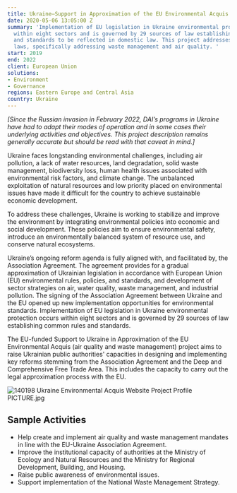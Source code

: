 ```yaml
---
title: Ukraine—Support in Approximation of the EU Environmental Acquis
date: 2020-05-06 13:05:00 Z
summary: 'Implementation of EU legislation in Ukraine environmental protection occurs
  within eight sectors and is governed by 29 sources of law establishing common rules
  and standards to be reflected in domestic law. This project addresses the relevant
  laws, specifically addressing waste management and air quality. '
start: 2019
end: 2022
client: European Union
solutions:
- Environment
- Governance
regions: Eastern Europe and Central Asia
country: Ukraine
---
```


*[Since the Russian invasion in February 2022, DAI’s programs in Ukraine have had to adapt their modes of operation and in some cases their underlying activities and objectives. This project description remains generally accurate but should be read with that caveat in mind.]*

Ukraine faces longstanding environmental challenges, including air pollution, a lack of water resources, land degradation, solid waste management, biodiversity loss, human health issues associated with environmental risk factors, and climate change. The unbalanced exploitation of natural resources and low priority placed on environmental issues have made it difficult for the country to achieve sustainable economic development. 

To address these challenges, Ukraine is working to stabilize and improve the environment by integrating environmental policies into economic and social development. These policies aim to ensure environmental safety, introduce an environmentally balanced system of resource use, and conserve natural ecosystems. 

Ukraine’s ongoing reform agenda is fully aligned with, and facilitated by, the Association Agreement. The agreement provides for a gradual approximation of Ukrainian legislation in accordance with European Union (EU) environmental rules, policies, and standards, and development of sector strategies on air, water quality, waste management, and industrial pollution. The signing of the Association Agreement between Ukraine and the EU opened up new implementation opportunities for environmental standards. Implementation of EU legislation in Ukraine environmental protection occurs within eight sectors and is governed by 29 sources of law establishing common rules and standards. 

The EU-funded Support to Ukraine in Approximation of the EU Environmental Acquis (air quality and waste management) project aims to raise Ukrainian public authorities' capacities in designing and implementing key reforms stemming from the Association Agreement and the Deep and Comprehensive Free Trade Area. This includes the capacity to carry out the legal approximation process with the EU.

![140198 Ukraine Environmental Acquis Website Project Profile PICTURE.jpg](/uploads/140198%20Ukraine%20Environmental%20Acquis%20Website%20Project%20Profile%20PICTURE.jpg)

## Sample Activities

* Help create and implement air quality and waste management mandates in line with the EU-Ukraine Association Agreement.
* Improve the institutional capacity of authorities at the Ministry of Ecology and Natural Resources and the Ministry for Regional Development, Building, and Housing.
* Raise public awareness of environmental issues.
* Support implementation of the National Waste Management Strategy.